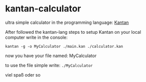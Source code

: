 # kantan-calculator

ultra simple calculator in the programming language: [Kantan](https://github.com/Funkschy/kantan-lang)

After followed the kantan-lang steps to setup Kantan on your local computer write in the console:

`kantan -g -o MyCalculator ./main.kan ./calculator.kan`

now you have your file named: MyCalculator

to use the file simple write: `./MyCalculator`

viel spaß oder so

